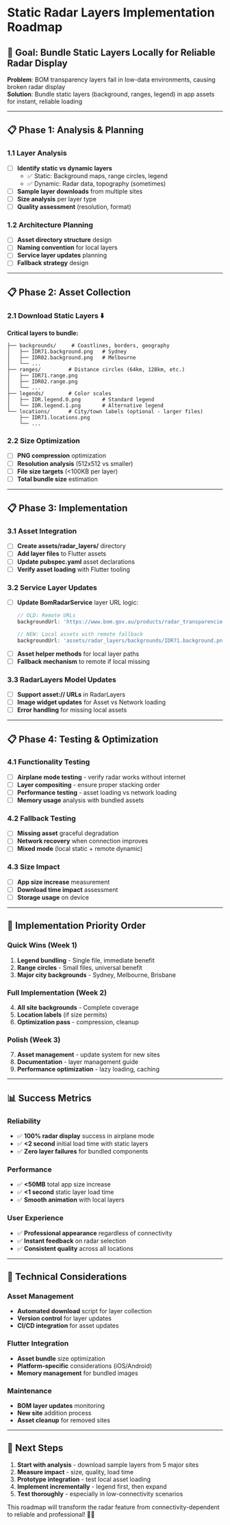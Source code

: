 # Static Radar Layers Implementation Roadmap

## 🎯 **Goal: Bundle Static Layers Locally for Reliable Radar Display**

**Problem**: BOM transparency layers fail in low-data environments, causing broken radar display  
**Solution**: Bundle static layers (background, ranges, legend) in app assets for instant, reliable loading

---

## 📋 **Phase 1: Analysis & Planning**

### **1.1 Layer Analysis** 
- [ ] **Identify static vs dynamic layers**
  - ✅ Static: Background maps, range circles, legend  
  - ✅ Dynamic: Radar data, topography (sometimes)
- [ ] **Sample layer downloads** from multiple sites
- [ ] **Size analysis** per layer type
- [ ] **Quality assessment** (resolution, format)

### **1.2 Architecture Planning**
- [ ] **Asset directory structure** design
- [ ] **Naming convention** for local layers
- [ ] **Service layer updates** planning
- [ ] **Fallback strategy** design

---

## 📋 **Phase 2: Asset Collection**

### **2.1 Download Static Layers** ⬇️
**Critical layers to bundle:**
```
├── backgrounds/     # Coastlines, borders, geography
│   ├── IDR71.background.png   # Sydney
│   ├── IDR02.background.png   # Melbourne  
│   └── ...
├── ranges/         # Distance circles (64km, 128km, etc.)
│   ├── IDR71.range.png
│   ├── IDR02.range.png
│   └── ...
├── legends/        # Color scales
│   ├── IDR.legend.0.png       # Standard legend
│   └── IDR.legend.1.png       # Alternative legend
└── locations/      # City/town labels (optional - larger files)
    ├── IDR71.locations.png
    └── ...
```

### **2.2 Size Optimization**
- [ ] **PNG compression** optimization
- [ ] **Resolution analysis** (512x512 vs smaller)
- [ ] **File size targets** (<100KB per layer)
- [ ] **Total bundle size** estimation

---

## 📋 **Phase 3: Implementation**

### **3.1 Asset Integration**
- [ ] **Create assets/radar_layers/** directory
- [ ] **Add layer files** to Flutter assets
- [ ] **Update pubspec.yaml** asset declarations
- [ ] **Verify asset loading** with Flutter tooling

### **3.2 Service Layer Updates**
- [ ] **Update BomRadarService** layer URL logic:
  ```dart
  // OLD: Remote URLs
  backgroundUrl: 'https://www.bom.gov.au/products/radar_transparencies/IDR71.background.png'
  
  // NEW: Local assets with remote fallback  
  backgroundUrl: 'assets/radar_layers/backgrounds/IDR71.background.png'
  ```
- [ ] **Asset helper methods** for local layer paths
- [ ] **Fallback mechanism** to remote if local missing

### **3.3 RadarLayers Model Updates**
- [ ] **Support asset:// URLs** in RadarLayers
- [ ] **Image widget updates** for Asset vs Network loading
- [ ] **Error handling** for missing local assets

---

## 📋 **Phase 4: Testing & Optimization**

### **4.1 Functionality Testing**
- [ ] **Airplane mode testing** - verify radar works without internet
- [ ] **Layer compositing** - ensure proper stacking order
- [ ] **Performance testing** - asset loading vs network loading
- [ ] **Memory usage** analysis with bundled assets

### **4.2 Fallback Testing**
- [ ] **Missing asset** graceful degradation
- [ ] **Network recovery** when connection improves
- [ ] **Mixed mode** (local static + remote dynamic)

### **4.3 Size Impact**
- [ ] **App size increase** measurement
- [ ] **Download time impact** assessment  
- [ ] **Storage usage** on device

---

## 🎯 **Implementation Priority Order**

### **Quick Wins (Week 1)**
1. **Legend bundling** - Single file, immediate benefit
2. **Range circles** - Small files, universal benefit
3. **Major city backgrounds** - Sydney, Melbourne, Brisbane

### **Full Implementation (Week 2)**
4. **All site backgrounds** - Complete coverage
5. **Location labels** (if size permits)
6. **Optimization pass** - compression, cleanup

### **Polish (Week 3)**
7. **Asset management** - update system for new sites
8. **Documentation** - layer management guide
9. **Performance optimization** - lazy loading, caching

---

## 📊 **Success Metrics**

### **Reliability**
- ✅ **100% radar display** success in airplane mode
- ✅ **<2 second** initial load time with static layers
- ✅ **Zero layer failures** for bundled components

### **Performance**  
- ✅ **<50MB** total app size increase
- ✅ **<1 second** static layer load time
- ✅ **Smooth animation** with local layers

### **User Experience**
- ✅ **Professional appearance** regardless of connectivity
- ✅ **Instant feedback** on radar selection
- ✅ **Consistent quality** across all locations

---

## 🔧 **Technical Considerations**

### **Asset Management**
- **Automated download** script for layer collection
- **Version control** for layer updates
- **CI/CD integration** for asset updates

### **Flutter Integration**
- **Asset bundle** size optimization
- **Platform-specific** considerations (iOS/Android)
- **Memory management** for bundled images

### **Maintenance**  
- **BOM layer updates** monitoring
- **New site** addition process
- **Asset cleanup** for removed sites

---

## 📝 **Next Steps**

1. **Start with analysis** - download sample layers from 5 major sites
2. **Measure impact** - size, quality, load time
3. **Prototype integration** - test local asset loading
4. **Implement incrementally** - legend first, then expand
5. **Test thoroughly** - especially in low-connectivity scenarios

This roadmap will transform the radar feature from connectivity-dependent to reliable and professional! 🎯📡
